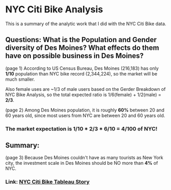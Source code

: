 # NYC Citi Bike Analysis 

This is a summary of the analytic work that I did with the NYC Citi Bike data.

## Questions: What is the Population and Gender diversity of Des Moines? What effects do them have on possible business in Des Moines? 

(page 1) According to US Census Bureau, Des Moines (216,183) has only **1/10** population than NYC bike record (2,344,224), 
so the market will be much smaller. <br>

Also female uses are ~1/3 of male users based on the Gerder Breakdown of NYC Bike Analysis, so the total expected ratio is 1/6(female) + 1/2(male) = **2/3**.

(page 2) Among Des Moines population, it is roughly **60%** between 20 and 60 years old, since most users from NYC are between 20 and 60 years old.
### The market expectation is 1/10 * 2/3 * 6/10 = **4/100** of NYC!


## Summary:

(page 3) Because Des Moines couldn't have as many tourists as New York city, the investment scale in Des Moines should be NO more than **4%** of NYC. 


### Link: [NYC Citi Bike Tableau Story](https://public.tableau.com/profile/ping.lin7217#!/vizhome/CitiBike_15869995960370/Story1?publish=yes)
